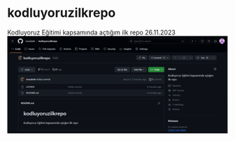 # kodluyoruzilkrepo
Kodluyoruz Eğitimi kapsamında açtığım ilk repo
26.11.2023
![alt text](img/1.png)